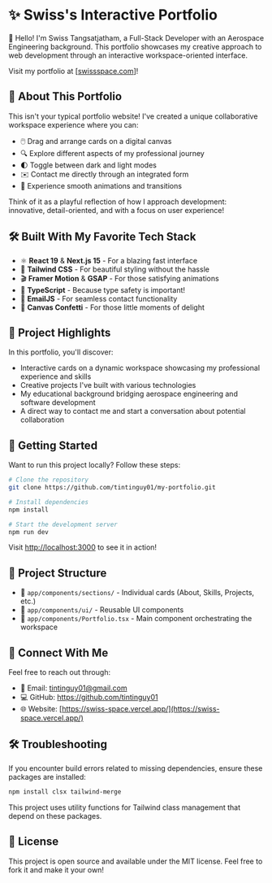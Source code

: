 # ✨ Swiss's Interactive Portfolio

👋 Hello! I'm Swiss Tangsatjatham, a Full-Stack Developer with an Aerospace Engineering background. This portfolio showcases my creative approach to web development through an interactive workspace-oriented interface.

Visit my portfolio at [[swissspace.com](https://swiss-space.vercel.app/)]!

## 🚀 About This Portfolio

This isn't your typical portfolio website! I've created a unique collaborative workspace experience where you can:

- 🖱️ Drag and arrange cards on a digital canvas
- 🔍 Explore different aspects of my professional journey
- 🌓 Toggle between dark and light modes
- ✉️ Contact me directly through an integrated form
- 🎯 Experience smooth animations and transitions

Think of it as a playful reflection of how I approach development: innovative, detail-oriented, and with a focus on user experience!

## 🛠️ Built With My Favorite Tech Stack

- ⚛️ **React 19** & **Next.js 15** - For a blazing fast interface
- 🎨 **Tailwind CSS** - For beautiful styling without the hassle
- 🎬 **Framer Motion** & **GSAP** - For those satisfying animations
- 🔄 **TypeScript** - Because type safety is important!
- 📧 **EmailJS** - For seamless contact functionality
- 🎉 **Canvas Confetti** - For those little moments of delight

## 🔧 Project Highlights

In this portfolio, you'll discover:

- Interactive cards on a dynamic workspace showcasing my professional experience and skills
- Creative projects I've built with various technologies
- My educational background bridging aerospace engineering and software development
- A direct way to contact me and start a conversation about potential collaboration

## 🚦 Getting Started

Want to run this project locally? Follow these steps:

```bash
# Clone the repository
git clone https://github.com/tintinguy01/my-portfolio.git

# Install dependencies
npm install

# Start the development server
npm run dev
```

Visit [http://localhost:3000](http://localhost:3000) to see it in action!

## 📂 Project Structure

- 📁 `app/components/sections/` - Individual cards (About, Skills, Projects, etc.)
- 📁 `app/components/ui/` - Reusable UI components
- 📄 `app/components/Portfolio.tsx` - Main component orchestrating the workspace

## 🔗 Connect With Me

Feel free to reach out through:
- 📧 Email: tintinguy01@gmail.com
- 💻 GitHub: https://github.com/tintinguy01
- 🌐 Website: [https://swiss-space.vercel.app/](https://swiss-space.vercel.app/)

## 🛠️ Troubleshooting

If you encounter build errors related to missing dependencies, ensure these packages are installed:

```bash
npm install clsx tailwind-merge
```

This project uses utility functions for Tailwind class management that depend on these packages.

## 📝 License

This project is open source and available under the MIT license. Feel free to fork it and make it your own!
